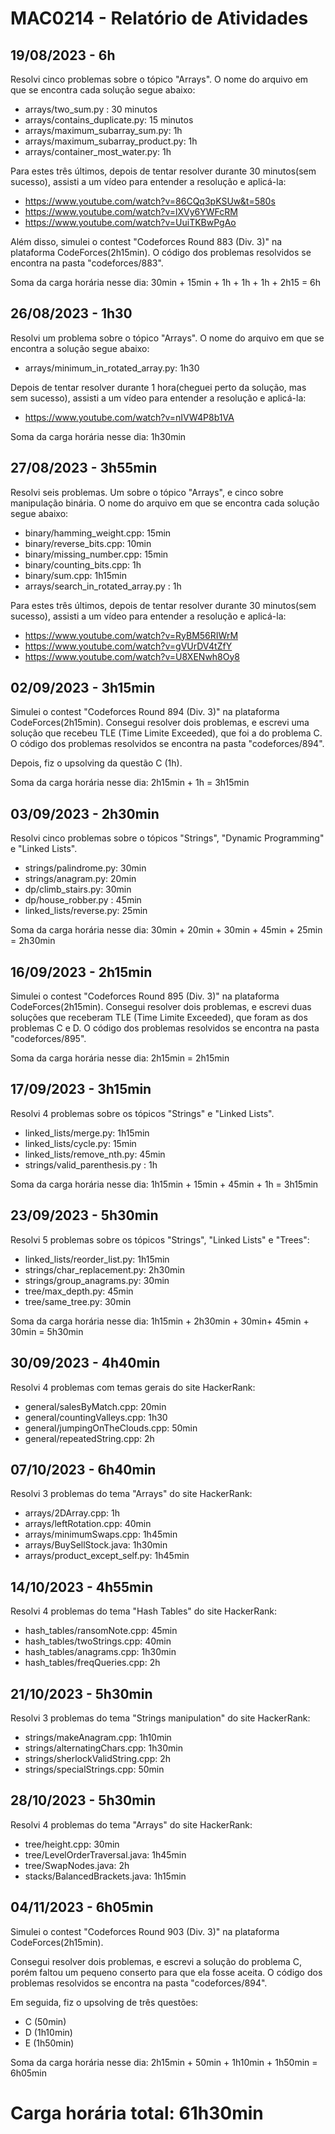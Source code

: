 # MAC0214 - Relatório de Atividades

## 19/08/2023 - 6h

Resolvi cinco problemas sobre o tópico "Arrays". O nome do arquivo em que se encontra cada solução segue abaixo:

- arrays/two_sum.py : 30 minutos
- arrays/contains_duplicate.py: 15 minutos
- arrays/maximum_subarray_sum.py: 1h
- arrays/maximum_subarray_product.py: 1h
- arrays/container_most_water.py: 1h

Para estes três últimos, depois de tentar resolver durante 30 minutos(sem sucesso), assisti a um vídeo para entender a resolução e aplicá-la:

- https://www.youtube.com/watch?v=86CQq3pKSUw&t=580s
- https://www.youtube.com/watch?v=lXVy6YWFcRM
- https://www.youtube.com/watch?v=UuiTKBwPgAo

Além disso, simulei o contest "Codeforces Round 883 (Div. 3)" na plataforma CodeForces(2h15min). O código dos problemas resolvidos se encontra na pasta "codeforces/883".

Soma da carga horária nesse dia: 30min + 15min + 1h + 1h + 1h + 2h15 = 6h

## 26/08/2023 - 1h30

Resolvi um problema sobre o tópico "Arrays". O nome do arquivo em que se encontra a solução segue abaixo:

- arrays/minimum_in_rotated_array.py: 1h30

Depois de tentar resolver durante 1 hora(cheguei perto da solução, mas sem sucesso), assisti a um vídeo para entender a resolução e aplicá-la:

- https://www.youtube.com/watch?v=nIVW4P8b1VA

Soma da carga horária nesse dia: 1h30min

## 27/08/2023 - 3h55min

Resolvi seis problemas. Um sobre o tópico "Arrays", e cinco sobre manipulação binária. O nome do arquivo em que se encontra cada solução segue abaixo:

- binary/hamming_weight.cpp: 15min
- binary/reverse_bits.cpp: 10min
- binary/missing_number.cpp: 15min
- binary/counting_bits.cpp: 1h
- binary/sum.cpp: 1h15min
- arrays/search_in_rotated_array.py : 1h

Para estes três últimos, depois de tentar resolver durante 30 minutos(sem sucesso), assisti a um vídeo para entender a resolução e aplicá-la:

- https://www.youtube.com/watch?v=RyBM56RIWrM
- https://www.youtube.com/watch?v=gVUrDV4tZfY
- https://www.youtube.com/watch?v=U8XENwh8Oy8

## 02/09/2023 - 3h15min

Simulei o contest "Codeforces Round 894 (Div. 3)" na plataforma CodeForces(2h15min). Consegui resolver dois problemas, e escrevi uma solução que recebeu TLE (Time Limite Exceeded), que foi a do problema C. O código dos problemas resolvidos se encontra na pasta "codeforces/894".

Depois, fiz o upsolving da questão C (1h).

Soma da carga horária nesse dia: 2h15min +  1h = 3h15min

## 03/09/2023 - 2h30min
Resolvi cinco problemas sobre o tópicos "Strings", "Dynamic Programming" e "Linked Lists".

- strings/palindrome.py: 30min
- strings/anagram.py: 20min
- dp/climb_stairs.py: 30min
- dp/house_robber.py : 45min
- linked_lists/reverse.py: 25min

Soma da carga horária nesse dia:  30min + 20min + 30min + 45min + 25min = 2h30min

## 16/09/2023 - 2h15min

Simulei o contest "Codeforces Round 895 (Div. 3)" na plataforma CodeForces(2h15min). Consegui resolver dois problemas, e escrevi duas soluções que receberam TLE (Time Limite Exceeded), que foram as dos problemas C e D. O código dos problemas resolvidos se encontra na pasta "codeforces/895".

Soma da carga horária nesse dia: 2h15min = 2h15min

## 17/09/2023 - 3h15min
Resolvi 4 problemas sobre os tópicos "Strings" e "Linked Lists".

- linked_lists/merge.py: 1h15min
- linked_lists/cycle.py: 15min
- linked_lists/remove_nth.py: 45min
- strings/valid_parenthesis.py : 1h

Soma da carga horária nesse dia: 1h15min + 15min + 45min + 1h = 3h15min

## 23/09/2023 - 5h30min
Resolvi 5 problemas sobre os tópicos "Strings", "Linked Lists" e "Trees":

- linked_lists/reorder_list.py: 1h15min
- strings/char_replacement.py: 2h30min
- strings/group_anagrams.py: 30min
- tree/max_depth.py: 45min
- tree/same_tree.py: 30min

Soma da carga horária nesse dia: 1h15min + 2h30min + 30min+  45min + 30min = 5h30min


## 30/09/2023 - 4h40min

Resolvi 4 problemas com temas gerais do site HackerRank:

- general/salesByMatch.cpp: 20min
- general/countingValleys.cpp: 1h30
- general/jumpingOnTheClouds.cpp: 50min
- general/repeatedString.cpp: 2h

## 07/10/2023 - 6h40min

Resolvi 3 problemas do tema "Arrays" do site HackerRank:

- arrays/2DArray.cpp: 1h
- arrays/leftRotation.cpp: 40min
- arrays/minimumSwaps.cpp: 1h45min
- arrays/BuySellStock.java: 1h30min
- arrays/product_except_self.py: 1h45min

## 14/10/2023 - 4h55min

Resolvi 4 problemas do tema "Hash Tables" do site HackerRank:

- hash_tables/ransomNote.cpp: 45min
- hash_tables/twoStrings.cpp: 40min
- hash_tables/anagrams.cpp: 1h30min
- hash_tables/freqQueries.cpp: 2h

## 21/10/2023 - 5h30min

Resolvi 3 problemas do tema "Strings manipulation" do site HackerRank:

- strings/makeAnagram.cpp: 1h10min
- strings/alternatingChars.cpp: 1h30min
- strings/sherlockValidString.cpp: 2h
- strings/specialStrings.cpp: 50min

## 28/10/2023 - 5h30min

Resolvi 4 problemas do tema "Arrays" do site HackerRank:

- tree/height.cpp: 30min
- tree/LevelOrderTraversal.java: 1h45min
- tree/SwapNodes.java: 2h
- stacks/BalancedBrackets.java: 1h15min

## 04/11/2023 - 6h05min

Simulei o contest "Codeforces Round 903 (Div. 3)" na plataforma CodeForces(2h15min). 

Consegui resolver dois problemas, e escrevi a solução do problema C, porém faltou um pequeno conserto para que ela fosse aceita. O código dos problemas resolvidos se encontra na pasta "codeforces/894".

Em seguida, fiz o upsolving de três questões: 

- C (50min)
- D (1h10min)
- E (1h50min)

Soma da carga horária nesse dia: 2h15min + 50min + 1h10min + 1h50min = 6h05min

# Carga horária total: 61h30min